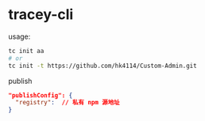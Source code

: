 # tracey-cli

usage:
```sh
tc init aa
# or
tc init -t https://github.com/hk4114/Custom-Admin.git
```

publish
```json
"publishConfig": {
  "registry":  // 私有 npm 源地址
}
```

